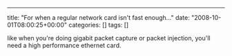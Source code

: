 ---
title: "For when a regular network card isn't fast enough..."
date: "2008-10-01T08:00:25+00:00"
categories: []
tags: []

like when you're doing gigabit packet capture or packet injection, you'll need a high performance ethernet card.
